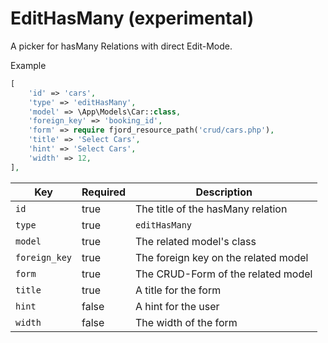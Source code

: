 # EditHasMany (experimental)

A picker for hasMany Relations with direct Edit-Mode.

Example

```php
[
    'id' => 'cars',
    'type' => 'editHasMany',
    'model' => \App\Models\Car::class,
    'foreign_key' => 'booking_id',
    'form' => require fjord_resource_path('crud/cars.php'),
    'title' => 'Select Cars',
    'hint' => 'Select Cars',
    'width' => 12,
],
```

| Key           | Required | Description                          |
| ------------- | -------- | ------------------------------------ |
| `id`          | true     | The title of the hasMany relation    |
| `type`        | true     | `editHasMany`                        |
| `model`       | true     | The related model's class            |
| `foreign_key` | true     | The foreign key on the related model |
| `form`        | true     | The CRUD-Form of the related model   |
| `title`       | true     | A title for the form                 |
| `hint`        | false    | A hint for the user                  |
| `width`       | false    | The width of the form                |
